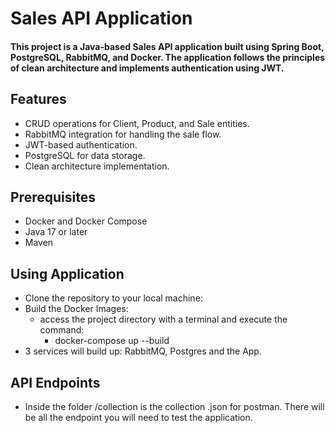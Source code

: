 # Sales API Application
#### This project is a Java-based Sales API application built using Spring Boot, PostgreSQL, RabbitMQ, and Docker. The application follows the principles of clean architecture and implements authentication using JWT.

## Features
* CRUD operations for Client, Product, and Sale entities.
* RabbitMQ integration for handling the sale flow.
* JWT-based authentication.
* PostgreSQL for data storage.
* Clean architecture implementation.

## Prerequisites
* Docker and Docker Compose
* Java 17 or later
* Maven

## Using Application
* Clone the repository to your local machine:
* Build the Docker Images:
  * access the project directory with a terminal and execute the command:
    * docker-compose up --build
* 3 services will build up: RabbitMQ, Postgres and the App.

## API Endpoints
* Inside the folder /collection is the collection .json for postman. There will be all the endpoint you will need to test the application.



